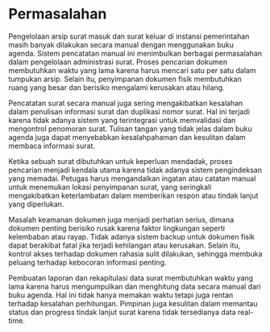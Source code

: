 # Permasalahan

Pengelolaan arsip surat masuk dan surat keluar di instansi pemerintahan masih banyak dilakukan secara manual dengan menggunakan buku agenda. Sistem pencatatan manual ini menimbulkan berbagai permasalahan dalam pengelolaan administrasi surat. Proses pencarian dokumen membutuhkan waktu yang lama karena harus mencari satu per satu dalam tumpukan arsip. Selain itu, penyimpanan dokumen fisik membutuhkan ruang yang besar dan berisiko mengalami kerusakan atau hilang.

Pencatatan surat secara manual juga sering mengakibatkan kesalahan dalam penulisan informasi surat dan duplikasi nomor surat. Hal ini terjadi karena tidak adanya sistem yang terintegrasi untuk memvalidasi dan mengontrol penomoran surat. Tulisan tangan yang tidak jelas dalam buku agenda juga dapat menyebabkan kesalahpahaman dan kesulitan dalam membaca informasi surat.

Ketika sebuah surat dibutuhkan untuk keperluan mendadak, proses pencarian menjadi kendala utama karena tidak adanya sistem pengindeksan yang memadai. Petugas harus mengandalkan ingatan atau catatan manual untuk menemukan lokasi penyimpanan surat, yang seringkali mengakibatkan keterlambatan dalam memberikan respon atau tindak lanjut yang diperlukan.

Masalah keamanan dokumen juga menjadi perhatian serius, dimana dokumen penting berisiko rusak karena faktor lingkungan seperti kelembaban atau rayap. Tidak adanya sistem backup untuk dokumen fisik dapat berakibat fatal jika terjadi kehilangan atau kerusakan. Selain itu, kontrol akses terhadap dokumen rahasia sulit dilakukan, sehingga membuka peluang terhadap kebocoran informasi penting.

Pembuatan laporan dan rekapitulasi data surat membutuhkan waktu yang lama karena harus mengumpulkan dan menghitung data secara manual dari buku agenda. Hal ini tidak hanya memakan waktu tetapi juga rentan terhadap kesalahan perhitungan. Pimpinan juga kesulitan dalam memantau status dan progress tindak lanjut surat karena tidak tersedianya data real-time.
